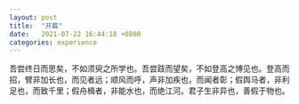 ```yaml
---
layout: post
title:  "开篇"
date:   2021-07-22 16:44:18 +0800
categories: experience
---
```

吾尝终日而思矣，不如须臾之所学也。吾尝跂而望矣，不如登高之博见也。登高而招，臂非加长也，而见者远；顺风而呼，声非加疾也，而闻者彰；假舆马者，非利足也，而致千里；假舟楫者，非能水也，而绝江河。君子生非异也，善假于物也。
